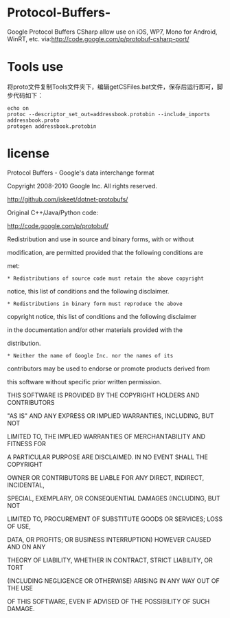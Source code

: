 Protocol-Buffers-
=================

Google Protocol Buffers CSharp  allow use on iOS, WP7, Mono for Android, WinRT, etc. via:http://code.google.com/p/protobuf-csharp-port/

Tools use
=================
 将proto文件复制Tools文件夹下，编辑getCSFiles.bat文件，保存后运行即可，脚步代码如下：
 
	echo on
	protoc --descriptor_set_out=addressbook.protobin --include_imports addressbook.proto
	protogen addressbook.protobin 


license
=================
Protocol Buffers - Google's data interchange format
 
Copyright 2008-2010 Google Inc.  All rights reserved.
 
http://github.com/jskeet/dotnet-protobufs/
 
Original C++/Java/Python code:
 
http://code.google.com/p/protobuf/
 

 
Redistribution and use in source and binary forms, with or without
 
modification, are permitted provided that the following conditions are
 
met:
 

 
    * Redistributions of source code must retain the above copyright
 
notice, this list of conditions and the following disclaimer.
 
    * Redistributions in binary form must reproduce the above
 
copyright notice, this list of conditions and the following disclaimer
 
in the documentation and/or other materials provided with the
 
distribution.
 
    * Neither the name of Google Inc. nor the names of its
 
contributors may be used to endorse or promote products derived from
 
this software without specific prior written permission.
 

 
THIS SOFTWARE IS PROVIDED BY THE COPYRIGHT HOLDERS AND CONTRIBUTORS
 
"AS IS" AND ANY EXPRESS OR IMPLIED WARRANTIES, INCLUDING, BUT NOT
 
LIMITED TO, THE IMPLIED WARRANTIES OF MERCHANTABILITY AND FITNESS FOR
 
A PARTICULAR PURPOSE ARE DISCLAIMED. IN NO EVENT SHALL THE COPYRIGHT
 
OWNER OR CONTRIBUTORS BE LIABLE FOR ANY DIRECT, INDIRECT, INCIDENTAL,
 
SPECIAL, EXEMPLARY, OR CONSEQUENTIAL DAMAGES (INCLUDING, BUT NOT
 
LIMITED TO, PROCUREMENT OF SUBSTITUTE GOODS OR SERVICES; LOSS OF USE,
 
DATA, OR PROFITS; OR BUSINESS INTERRUPTION) HOWEVER CAUSED AND ON ANY
 
THEORY OF LIABILITY, WHETHER IN CONTRACT, STRICT LIABILITY, OR TORT
 
(INCLUDING NEGLIGENCE OR OTHERWISE) ARISING IN ANY WAY OUT OF THE USE
 
OF THIS SOFTWARE, EVEN IF ADVISED OF THE POSSIBILITY OF SUCH DAMAGE. 
